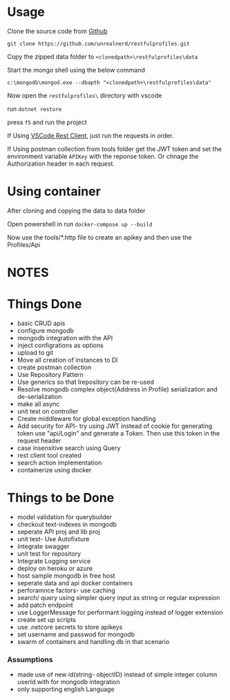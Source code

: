 # Usage
Clone the source code from [Github](https://github.com/unrealnerd/restfulprofiles)

`git clone https://github.com/unrealnerd/restfulprofiles.git`

Copy the zipped data folder to `<clonedpath>\restfulprofiles\data`

Start the mongo shell using the below command

`c:\mongodb\mongod.exe --dbapth "<clonedpath>\restfulprofiles\data"`

Now open the `restfulprofiles\` directory with vscode

run `dotnet restore`

press `f5` and run the project

If Using [VSCode Rest Client](https://marketplace.visualstudio.com/itemdetails?itemName=humao.rest-client), just run the requests in order.

If Using postman collection from tools folder get the JWT token and set the environment variable `APIKey` with the reponse token. Or chnage the Authorization header in each request.

# Using container
After cloning and copying the data to data folder

Open powershell in run `docker-compose up --build`

Now use the tools/*.http file to create an apikey and then use the Profiles/Api


# NOTES

# Things Done
* basic CRUD apis
* configure mongodb
* mongodb integration with the API
* inject configrations as options
* upload to git
* Move all creation of instances to DI
* create postman collection
* Use Repository Pattern
* Use generics so that Irepository can be re-used 
* Resolve mongodb complex object(Address in Profile) serialization and de-serialization
* make all async
* unit test on controller 
* Create middleware for global exception handling
* Add security for API- try using JWT instead of cookie
for generating token use "api/Login" and generate a Token. Then use this token in the request header
* case insensitive search using Query
* rest client tool created
* search action implementation
* containerize using docker

# Things to be Done

* model validation for querybuilder
* checkout text-indexes in mongodb 
* seperate API proj and lib proj
* unit test- Use Autofixture
* Integrate swagger 
* unit test for repository
* Integrate Logging service
* deploy on heroku or azure
* host sample mongodb in free host
* seperate data and api docker containers
* perforamnce factors- use caching
* search/ query using simpler query input as string or regular expression
* add patch endpoint
* use LoggerMessage for performant loggiing instead of logger extension
* create set up scripts
* use .netcore secrets to store apikeys
* set username and passwod for mongodb
* swarm of containers and handling db in that scenario

### Assumptions
* made use of new id(string- objectID) instead of simple integer column userId with  for mongodb integration
* only supporting english Language
